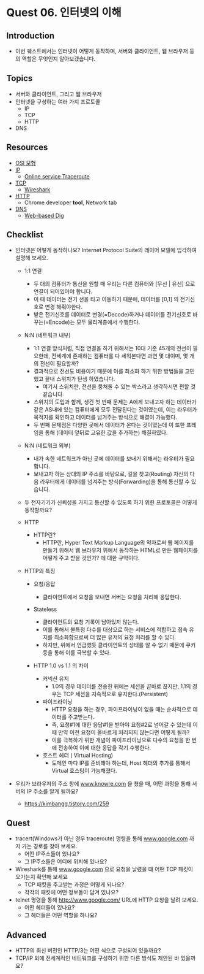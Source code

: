 # Quest 06. 인터넷의 이해

## Introduction

- 이번 퀘스트에서는 인터넷이 어떻게 동작하며, 서버와 클라이언트, 웹 브라우저 등의 역할은 무엇인지 알아보겠습니다.

## Topics

- 서버와 클라이언트, 그리고 웹 브라우저
- 인터넷을 구성하는 여러 가지 프로토콜
  - IP
  - TCP
  - HTTP
- DNS

## Resources

- [OSI 모형](https://ko.wikipedia.org/wiki/OSI_%EB%AA%A8%ED%98%95)
- [IP](https://ko.wikipedia.org/wiki/%EC%9D%B8%ED%84%B0%EB%84%B7_%ED%94%84%EB%A1%9C%ED%86%A0%EC%BD%9C)
  - [Online service Traceroute](http://ping.eu/traceroute/)
- [TCP](https://ko.wikipedia.org/wiki/%EC%A0%84%EC%86%A1_%EC%A0%9C%EC%96%B4_%ED%94%84%EB%A1%9C%ED%86%A0%EC%BD%9C)
  - [Wireshark](https://www.wireshark.org/download.html)
- [HTTP](https://ko.wikipedia.org/wiki/HTTP)
  - Chrome developer **tool**, Network tab
- [DNS](https://ko.wikipedia.org/wiki/%EB%8F%84%EB%A9%94%EC%9D%B8_%EB%84%A4%EC%9E%84_%EC%8B%9C%EC%8A%A4%ED%85%9C)
  - [Web-based Dig](http://networking.ringofsaturn.com/Tools/dig.php)

## Checklist

- 인터넷은 어떻게 동작하나요? Internet Protocol Suite의 레이어 모델에 입각하여 설명해 보세요.

  - 1:1 연결

    - 두 대의 컴퓨터가 통신을 원할 때 우리는 다른 컴퓨터와 [무선 | 유선] 으로 연결이 되어있어야 합니다.
    - 이 때 데이터는 전기 선을 타고 이동하기 때문에, 데이터를 [0,1] 의 전기신호로 변경 해줘야한다.
    - 받은 전기신호를 데이터로 변경(=Decode)하거나 데이터를 전기신호로 바꾸는(=Encode)는 모두 물리계층에서 수행한다.

  - N:N (네트워크 내부)

    - 1:1 연결 방식처럼, 직접 연결을 하기 위해서는 10대 기준 45개의 전선이 필요한데, 전세계에 존재하는 컴퓨터를 다 세워본다면 과연 몇 대이며, 몇 개의 전선이 필요할까?
    - 결과적으로 전선도 비용이기 때문에 이를 최소화 하기 위한 방법들을 고민했고 끝내 스위치가 탄생 하였습니다.
      - 여기서 스위치란, 전선을 뭉쳐둘 수 있는 박스라고 생각하시면 편할 것 같습니다.
    - 스위치의 도입과 함께, 생긴 첫 번째 문제는 A에게 보내고자 하는 데이터가 같은 AS내에 있는 컴퓨터에게 모두 전달된다는 것이였는데, 이는 라우터가 목적지를 확인하고 데이터를 넘겨주는 방식으로 해결이 가능했다.
    - 두 번째 문제점은 다양한 곳에서 데이터가 온다는 것이였는데 이 또한 프레임을 통해 (데이터 앞뒤로 고유한 값을 추가하는) 해결하였다.

  - N:N (네트워크 외부)
    - 내가 속한 네트워크가 아닌 곳에 데이터를 보내기 위해서는 라우터가 필요합니다.
    - 보내고자 하는 상대의 IP 주소를 바탕으로, 길을 찾고(Routing) 자신의 다음 라우터에게 데이터를 넘겨주는 방식(Forwarding)을 통해 통신할 수 있습니다.

  * 두 전자기기가 신뢰성을 가지고 통신할 수 있도록 하기 위한 프로토콜은 어떻게 동작할까요?

  * HTTP
    - HTTP란?
      - HTTP란, Hyper Text Markup Language의 약자로써 웹 페이지를 만들기 위해서 웹 브라우저 위에서 동작하는 HTML로 만든 웹페이지를 어떻게 주고 받을 것인가? 에 대한 규약이다.

  - HTTP의 특징

    - 요청/응답
      - 클라이언트에서 요청을 보내면 서버는 요청을 처리해 응답한다.
    - Stateless

      - 클라이언트의 요청 기록이 남아있지 않는다.
      - 이를 통해서 불특정 다수를 대상으로 하는 서비스에 적합하고 접속 유지를 최소화함으로써 더 많은 유저의 요청 처리를 할 수 있다.
      - 하지만, 위에서 언급했듯 클라이언트의 상태를 알 수 없기 때문에 쿠키 등을 통해 이를 극복할 수 있다.

    - HTTP 1.0 vs 1.1 의 차이
      - 커넥션 유지
        - 1.0의 경우 데이터를 전송한 뒤에는 세션을 곧바로 끊지만, 1.1의 경우는 TCP 세션을 지속적으로 유지한다.(Persistent)
      - 파이프라이닝
        - HTTP 요청을 하는 경우, 파이프라이닝이 없을 때는 순차적으로 데이터를 주고받는다.
        - 즉, 요청#1에 대한 응답#1을 받아야 요청#2로 넘어갈 수 있는데 이 때 만약 이전 요청이 올바르게 처리되지 않는다면 어떻게 될까?
        - 이를 극복하기 위한 개념이 파이프라이닝으로 다수의 요청을 한 번에 전송하여 이에 대한 응답을 각기 수행한다.
      - 호스트 헤더 ( Virtual Hosting)
        - 도메인 마다 IP를 준비해야 하는데, Host 헤더의 추가를 통해서 Virtual 호스팅이 가능해졌다.

- 우리가 브라우저의 주소 창에 www.knowre.com 을 쳤을 때, 어떤 과정을 통해 서버의 IP 주소를 알게 될까요?
  - https://kimbangg.tistory.com/259

## Quest

- tracert(Windows가 아닌 경우 traceroute) 명령을 통해 www.google.com 까지 가는 경로를 찾아 보세요.
  - 어떤 IP주소들이 있나요?
  - 그 IP주소들은 어디에 위치해 있나요?
- Wireshark를 통해 www.google.com 으로 요청을 날렸을 떄 어떤 TCP 패킷이 오가는지 확인해 보세요
  - TCP 패킷을 주고받는 과정은 어떻게 되나요?
  - 각각의 패킷에 어떤 정보들이 담겨 있나요?
- telnet 명령을 통해 http://www.google.com/ URL에 HTTP 요청을 날려 보세요.
  - 어떤 헤더들이 있나요?
  - 그 헤더들은 어떤 역할을 하나요?

## Advanced

- HTTP의 최신 버전인 HTTP/3는 어떤 식으로 구성되어 있을까요?
- TCP/IP 외에 전세계적인 네트워크를 구성하기 위한 다른 방식도 제안된 바 있을까요?
